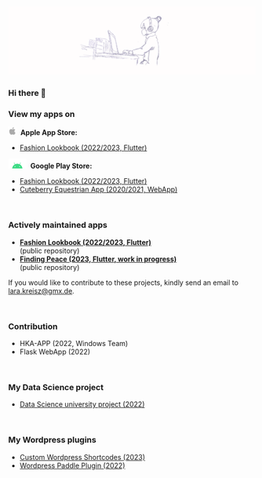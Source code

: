 ![Lara Kreisz Header](https://github.com/larakreisz/larakreisz/blob/main/20230423_155044_0000.png)
---------

### Hi there 👋

### View my apps on

<div><img src="https://github.com/larakreisz/larakreisz/blob/main/Apple_symbol.png" width="auto" height="17"/>&nbsp; <b>Apple App Store: </b></div>
<div>
   <ul>
    <li><a href="https://apps.apple.com/de/app/fashion-lookbook/id6444239032">Fashion Lookbook (2022/2023, Flutter)</a></li>
   <!-- <li><a href="https://apps.apple.com/us/app/cuteberry-reitsport-app/id1569893338">Cuteberry Equestrian App (2020/2021, WebApp)</a></li> -->
  </ul> 
</div>

<div><img src="https://github.com/larakreisz/larakreisz/blob/main/Android_symbol.png" width="auto" height="20"/>&nbsp;  <b>Google Play Store: </b></div>
<div>
   <ul>
    <li><a href="https://play.google.com/store/apps/details?id=com.larakreisz.fashionlookbook&gl=DE">Fashion Lookbook (2022/2023, Flutter)</a></li>
    <li><a href="https://play.google.com/store/apps/details?id=com.cuteberryde.myapp">Cuteberry Equestrian App (2020/2021, WebApp)</a></li>
  </ul> 
</div>
<div><br></div>

### Actively maintained apps

<div>
   <ul>
    <li><b><a href="https://github.com/larakreisz/fashionbook">Fashion Lookbook (2022/2023, Flutter)</a></b><br>(public repository)</li>
    <li><b><a href="https://github.com/larakreisz/FindingPeace">Finding Peace (2023, Flutter, work in progress)</a></b><br>(public repository)<br></li>
  </ul> 
</div>

If you would like to contribute to these projects, kindly send an email to lara.kreisz@gmx.de.

<!-- // Make the below code active, if those repositories are private
<div>
   <ul>
    <li><b>Fashion Lookbook (2022/2023, Flutter)</b> <br> private repository</li>
    <li><b>Finding Peace (2023, Flutter, work in progress)</b> <br>private repository<br></li>
  </ul> 
</div>

If you are interested to view those repositories, please write an email to lara.kreisz@gmx.de 

-->

<div><br></div>

### Contribution
+ HKA-APP (2022, Windows Team)
+ Flask WebApp (2022)

<div><br></div>

### My Data Science project
+ [Data Science university project (2022)](https://github.com/larakreisz/data_science_project_2022)

<div><br></div>

### My Wordpress plugins
+ [Custom Wordpress Shortcodes (2023)](https://github.com/larakreisz/wordpress_shortcode_auswahl_thesen)
+ [Wordpress Paddle Plugin (2022)](https://github.com/larakreisz/wordpress-paddle-plugin)

<div><br></div>



<!--
**larakreisz/larakreisz** is a ✨ _special_ ✨ repository because its `README.md` (this file) appears on your GitHub profile.

Here are some ideas to get you started:

🤖
🍎

- 🔭 I’m currently working on ...
- 🌱 I’m currently learning ...
- 👯 I’m looking to collaborate on ...
- 🤔 I’m looking for help with ...
- 💬 Ask me about ...
- 📫 How to reach me: ...
- 😄 Pronouns: ...
- ⚡ Fun fact: ...
-->
